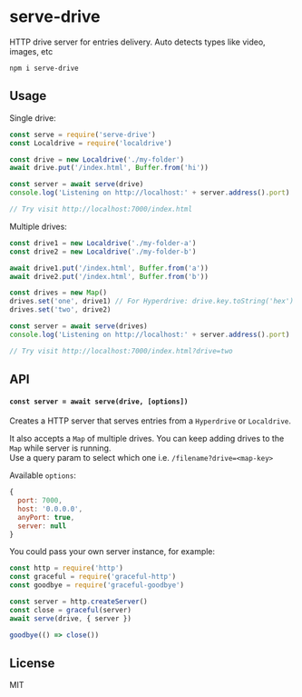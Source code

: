 # serve-drive

HTTP drive server for entries delivery. Auto detects types like video, images, etc

```
npm i serve-drive
```

## Usage

Single drive:
```js
const serve = require('serve-drive')
const Localdrive = require('localdrive')

const drive = new Localdrive('./my-folder')
await drive.put('/index.html', Buffer.from('hi'))

const server = await serve(drive)
console.log('Listening on http://localhost:' + server.address().port)

// Try visit http://localhost:7000/index.html
```

Multiple drives:
```js
const drive1 = new Localdrive('./my-folder-a')
const drive2 = new Localdrive('./my-folder-b')

await drive1.put('/index.html', Buffer.from('a'))
await drive2.put('/index.html', Buffer.from('b'))

const drives = new Map()
drives.set('one', drive1) // For Hyperdrive: drive.key.toString('hex') or z32.encode(drive.key)
drives.set('two', drive2)

const server = await serve(drives)
console.log('Listening on http://localhost:' + server.address().port)

// Try visit http://localhost:7000/index.html?drive=two
```

## API

#### `const server = await serve(drive, [options])`

Creates a HTTP server that serves entries from a `Hyperdrive` or `Localdrive`.

It also accepts a `Map` of multiple drives. You can keep adding drives to the `Map` while server is running.\
Use a query param to select which one i.e. `/filename?drive=<map-key>`

Available `options`:
```js
{
  port: 7000,
  host: '0.0.0.0',
  anyPort: true,
  server: null
}
```

You could pass your own server instance, for example:
```js
const http = require('http')
const graceful = require('graceful-http')
const goodbye = require('graceful-goodbye')

const server = http.createServer()
const close = graceful(server)
await serve(drive, { server })

goodbye(() => close())
```

## License
MIT
